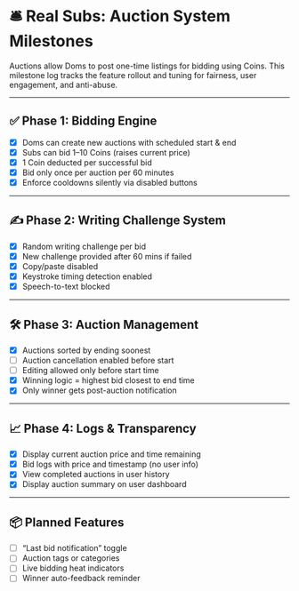 # 🛎️ Real Subs: Auction System Milestones

Auctions allow Doms to post one-time listings for bidding using Coins. This milestone log tracks the feature rollout and tuning for fairness, user engagement, and anti-abuse.

---

## ✅ Phase 1: Bidding Engine

- [x] Doms can create new auctions with scheduled start & end
- [x] Subs can bid 1–10 Coins (raises current price)
- [x] 1 Coin deducted per successful bid
- [x] Bid only once per auction per 60 minutes
- [x] Enforce cooldowns silently via disabled buttons

---

## ✍️ Phase 2: Writing Challenge System

- [x] Random writing challenge per bid
- [x] New challenge provided after 60 mins if failed
- [x] Copy/paste disabled
- [x] Keystroke timing detection enabled
- [x] Speech-to-text blocked

---

## 🛠️ Phase 3: Auction Management

- [x] Auctions sorted by ending soonest
- [ ] Auction cancellation enabled before start
- [ ] Editing allowed only before start time
- [x] Winning logic = highest bid closest to end time
- [x] Only winner gets post-auction notification

---

## 📈 Phase 4: Logs & Transparency

- [x] Display current auction price and time remaining
- [x] Bid logs with price and timestamp (no user info)
- [x] View completed auctions in user history
- [x] Display auction summary on user dashboard

---

## 📦 Planned Features

- [ ] “Last bid notification” toggle
- [ ] Auction tags or categories
- [ ] Live bidding heat indicators
- [ ] Winner auto-feedback reminder

